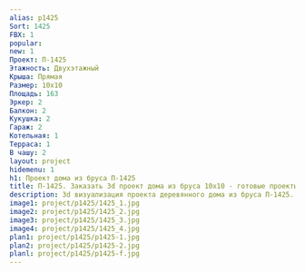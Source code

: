 ```yaml
---
alias: p1425
Sort: 1425
FBX: 1
popular: 
new: 1
Проект: П-1425
Этажность: Двухэтажный
Крыша: Прямая
Размер: 10х10
Площадь: 163
Эркер: 2
Балкон: 2
Кукушка: 2
Гараж: 2
Котельная: 1
Терраса: 1
В чашу: 2
layout: project
hidemenu: 1
h1: Проект дома из бруса П-1425
title: П-1425. Заказать 3d проект дома из бруса 10х10 - готовые проекты
description: 3d визуализация проекта деревянного дома из бруса П-1425. Площадь 163 м2, размер 10х10. Вы можете внести любые изменения в проект.
image1: project/p1425/1425_1.jpg
image2: project/p1425/1425_2.jpg
image3: project/p1425/1425_3.jpg
image4: project/p1425/1425_4.jpg
plan1: project/p1425/p1425-1.jpg
plan2: project/p1425/p1425-2.jpg
planl: project/p1425/p1425-f.jpg
---
```

